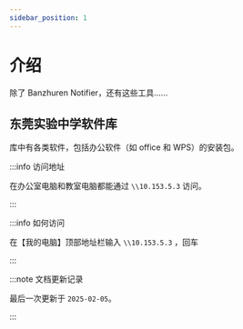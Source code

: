 ```yaml
---
sidebar_position: 1
---
```


# 介绍

除了 Banzhuren Notifier，还有这些工具……

## 东莞实验中学软件库

库中有各类软件，包括办公软件（如 office 和 WPS）的安装包。

:::info 访问地址

在办公室电脑和教室电脑都能通过 `\\10.153.5.3` 访问。

:::

:::info 如何访问

在【我的电脑】顶部地址栏输入 `\\10.153.5.3` ，回车

:::

:::note 文档更新记录

最后一次更新于 `2025-02-05`。

:::
